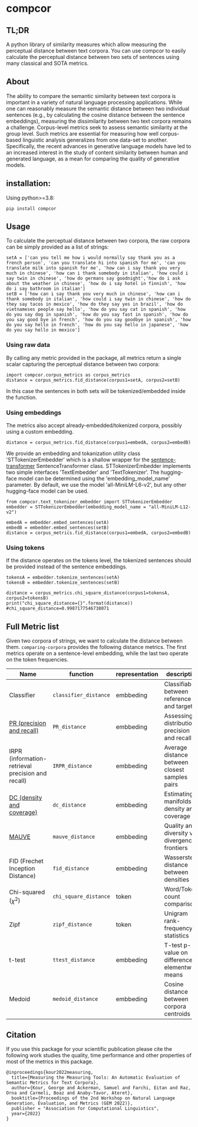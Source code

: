 # compcor

## TL;DR
A python library of similarity measures which allow measuring the perceptual distance between text corpora.
You can use compcor to easily calculate the perceptual distance between two sets of sentences using many classical and SOTA metrics. 

## About
The ability to compare the semantic similarity between text corpora is important in a variety of natural language processing applications.
While one can reasonably measure the semantic distance between two individual sentences (e.g., by calculating the cosine distance between the sentence embeddings), measuring the dissimilarity between two text corpora remains a challenge.
Corpus-level metrics seek to assess semantic similarity at the group level.
Such metrics are essential for measuring how well corpus-based linguistic analysis generalizes from one data-set to another.
Specifically, the recent advances in generative language models have led to an increased interest in the study of content similarity between human and generated language, as a mean for comparing the quality of generative models.

## installation:
Using python>=3.8:
```
pip install compcor
```

## Usage
To calculate the perceptual distance between two corpora, the raw corpora can be simply provided as a list of strings:
```
setA = ['can you tell me how i would normally say thank you as a french person', 'can you translate hi into spanish for me', 'can you translate milk into spanish for me', 'how can i say thank you very much in chinese', 'how can i thank somebody in italian', 'how could i say twin in chinese', 'how do germans say goodnight','how do i ask about the weather in chinese', 'how do i say hotel in finnish', 'how do i say bathroom in italian']
setB = ['how can i say thank you very much in chinese', 'how can i thank somebody in italian', 'how could i say twin in chinese', 'how do they say tacos in mexico', 'how do they say yes in brazil', 'how do vietnameses people say hello', 'how do you say cat in spanish', 'how do you say dog in spanish', 'how do you say fast in spanish', 'how do you say good bye in french', 'how do you say goodbye in spanish', 'how do you say hello in french', 'how do you say hello in japanese', 'how do you say hello in mexico']
```

### Using raw data
By calling any metric provided in the package, all metrics return a single scalar capturing the perceptual distance between two corpora:
```
import compcor.corpus_metrics as corpus_metrics
distance = corpus_metrics.fid_distance(corpus1=setA, corpus2=setB)
```
In this case the sentences in both sets will be tokenized/embedded inside the function.

### Using embeddings
The metrics also accept already-embedded/tokenized corpora, possibly using a custom embedding.
```
distance = corpus_metrics.fid_distance(corpus1=embedA, corpus2=embedB)
```

We provide an embedding and tokanization utility class 'STTokenizerEmbedder' which is a shallow wrapper for the [sentence-transformer](https://www.sbert.net/)
SentenceTransformer class.
STTokenizerEmbedder implements two simple interfaces 'TextEmbedder' and 'TextTokenizer'. 
The hugging-face model can be determined using the 'embedding_model_name' parameter.
By default, we use the model 'all-MiniLM-L6-v2', but any other hugging-face model can be used.

```
from compcor.text_tokenizer_embedder import STTokenizerEmbedder
embedder = STTokenizerEmbedder(embedding_model_name = "all-MiniLM-L12-v2")

embedA = embedder.embed_sentences(setA)
embedB = embedder.embed_sentences(setB)
distance = corpus_metrics.fid_distance(corpus1=embedA, corpus2=embedB)
```

### Using tokens
If the distance operates on the tokens level, the tokenized sentences should be provided instead of the sentence embeddings.
```
tokensA = embedder.tokenize_sentences(setA)
tokensB = embedder.tokenize_sentences(setB)

distance = corpus_metrics.chi_square_distance(corpus1=tokensA, corpus2=tokensB)
print("chi_square_distance={}".format(distance))
#chi_square_distance=0.9987177546738071
```
## Full Metric list
Given two corpora of strings, we want to calculate the distance between them.
`comparing-corpora` provides the following distance metrics.
The first metrics operate on a sentence-level embedding, while the last two operate on the token frequencies.

| Name                                              |function| representation | description                                      |
|---------------------------------------------------|---|----------------|--------------------------------------------------|
| Classifier                                        |`classifier_distance`| embbeding      | Classifiability between reference and target     |
| [PR (precision and recall)](https://github.com/clovaai/generative-evaluation-prdc)                         |`PR_distance`| embbeding      | Assessing distributional precision and recall    |
| IRPR (information-retrieval precision and recall) |`IRPR_distance`| embbeding      | Average distance between closest samples pairs   |
| [DC (density and coverage)](https://github.com/clovaai/generative-evaluation-prdc)                         |`dc_distance`| embbeding      | Estimating manifolds density and coverage        |
| [MAUVE](https://github.com/krishnap25/mauve)                                             |`mauve_distance`| embbeding      | Quality and diversity via divergence frontiers   |
| FID (Frechet Inception Distance)                  |`fid_distance`| embbeding      | Wasserstein distance between densities           |
| Chi-squared ($\chi^2$)                            |`chi_square_distance`| token          | Word/Token count comparison                      |
| Zipf                                              |`zipf_distance`| token          | Unigram rank-frequency statistics                |
| t-test                                            |`ttest_distance`| embbeding      | T-test p-value on difference in elementwise means |
| Medoid                                            |`medoid_distance`| embbeding      | Cosine distance between corpora centroids        |

## Citation
If you use this package for your scientific publication please cite the following work studies the quality, time 
performance and other properties of most of the metrics in this package.
```
@inproceedings{kour2022measuring,
  title={Measuring the Measuring Tools: An Automatic Evaluation of Semantic Metrics for Text Corpora},
  author={Kour, George and Ackerman, Samuel and Farchi, Eitan and Raz, Orna and Carmeli, Boaz and Anaby-Tavor, Ateret},
  booktitle={Proceedings of the 2nd Workshop on Natural Language Generation, Evaluation, and Metrics (GEM 2022)},
  publisher = "Association for Computational Linguistics",
  year={2022}
}
```
